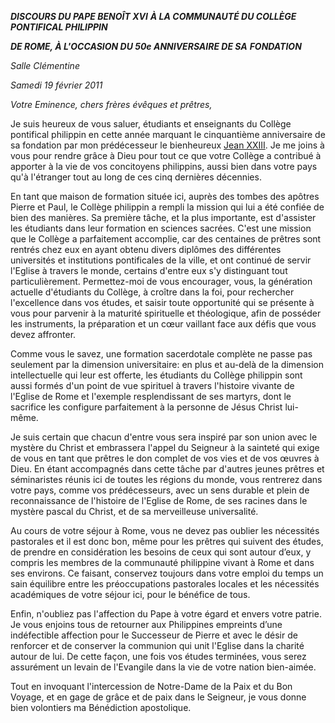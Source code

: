 ***DISCOURS DU PAPE BENOÎT XVI*** ***À LA COMMUNAUTÉ DU COLLÈGE PONTIFICAL PHILIPPIN***

***DE ROME, À L'OCCASION DU 50e ANNIVERSAIRE DE SA*** ***FONDATION***

*Salle Clémentine*

*Samedi 19 février 2011*

*Votre Eminence, chers frères évêques et prêtres,*

Je suis heureux de vous saluer, étudiants et enseignants du Collège pontifical philippin en cette année marquant le cinquantième anniversaire de sa fondation par mon prédécesseur le bienheureux [Jean XXIII](/content/john-xxiii/fr.html). Je me joins à vous pour rendre grâce à Dieu pour tout ce que votre Collège a contribué à apporter à la vie de vos concitoyens philippins, aussi bien dans votre pays qu'à l'étranger tout au long de ces cinq dernières décennies.

En tant que maison de formation située ici, auprès des tombes des apôtres Pierre et Paul, le Collège philippin a rempli la mission qui lui a été confiée de bien des manières. Sa première tâche, et la plus importante, est d'assister les étudiants dans leur formation en sciences sacrées. C'est une mission que le Collège a parfaitement accomplie, car des centaines de prêtres sont rentrés chez eux en ayant obtenu divers diplômes des différentes universités et institutions pontificales de la ville, et ont continué de servir l'Eglise à travers le monde, certains d'entre eux s'y distinguant tout particulièrement. Permettez-moi de vous encourager, vous, la génération actuelle d'étudiants du Collège, à croître dans la foi, pour rechercher l'excellence dans vos études, et saisir toute opportunité qui se présente à vous pour parvenir à la maturité spirituelle et théologique, afin de posséder les instruments, la préparation et un cœur vaillant face aux défis que vous devez affronter.

Comme vous le savez, une formation sacerdotale complète ne passe pas seulement par la dimension universitaire: en plus et au-delà de la dimension intellectuelle qui leur est offerte, les étudiants du Collège philippin sont aussi formés d'un point de vue spirituel à travers l'histoire vivante de l'Eglise de Rome et l'exemple resplendissant de ses martyrs, dont le sacrifice les configure parfaitement à la personne de Jésus Christ lui-même.

Je suis certain que chacun d'entre vous sera inspiré par son union avec le mystère du Christ et embrassera l'appel du Seigneur à la sainteté qui exige de vous en tant que prêtres le don complet de vos vies et de vos œuvres à Dieu. En étant accompagnés dans cette tâche par d'autres jeunes prêtres et séminaristes réunis ici de toutes les régions du monde, vous rentrerez dans votre pays, comme vos prédécesseurs, avec un sens durable et plein de reconnaissance de l'histoire de l'Eglise de Rome, de ses racines dans le mystère pascal du Christ, et de sa merveilleuse universalité.

Au cours de votre séjour à Rome, vous ne devez pas oublier les nécessités pastorales et il est donc bon, même pour les prêtres qui suivent des études, de prendre en considération les besoins de ceux qui sont autour d’eux, y compris les membres de la communauté philippine vivant à Rome et dans ses environs. Ce faisant, conservez toujours dans votre emploi du temps un sain équilibre entre les préoccupations pastorales locales et les nécessités académiques de votre séjour ici, pour le bénéfice de tous.

Enfin, n'oubliez pas l'affection du Pape à votre égard et envers votre patrie. Je vous enjoins tous de retourner aux Philippines empreints d’une indéfectible affection pour le Successeur de Pierre et avec le désir de renforcer et de conserver la communion qui unit l'Eglise dans la charité autour de lui. De cette façon, une fois vos études terminées, vous serez assurément un levain de l'Evangile dans la vie de votre nation bien-aimée.

Tout en invoquant l'intercession de Notre-Dame de la Paix et du Bon Voyage, et en gage de grâce et de paix dans le Seigneur, je vous donne bien volontiers ma Bénédiction apostolique.